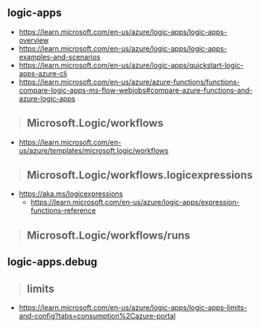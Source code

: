 ## logic-apps

- https://learn.microsoft.com/en-us/azure/logic-apps/logic-apps-overview
- https://learn.microsoft.com/en-us/azure/logic-apps/logic-apps-examples-and-scenarios
- https://learn.microsoft.com/en-us/azure/logic-apps/quickstart-logic-apps-azure-cli
- https://learn.microsoft.com/en-us/azure/azure-functions/functions-compare-logic-apps-ms-flow-webjobs#compare-azure-functions-and-azure-logic-apps

> ## Microsoft.Logic/workflows
- https://learn.microsoft.com/en-us/azure/templates/microsoft.logic/workflows

> ## Microsoft.Logic/workflows.logicexpressions

- https://aka.ms/logicexpressions
  - https://learn.microsoft.com/en-us/azure/logic-apps/expression-functions-reference
  
> ## Microsoft.Logic/workflows/runs

## logic-apps.debug

> ## limits

- https://learn.microsoft.com/en-us/azure/logic-apps/logic-apps-limits-and-config?tabs=consumption%2Cazure-portal
